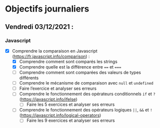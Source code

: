 # Objectifs journaliers

## Vendredi 03/12/2021 :

### Javascript

* [X] Comprendre la comparaison en Javascript (https://fr.javascript.info/comparison) :
    * [X] Comprendre comment sont comparés les strings
    * [X] Comprendre quelle est la différence entre `==` et `===`
    * [ ] Comprendre comment sont comparées des valeurs de types différents
    * [ ] Comprendre le mécanisme de comparaison avec `null` et `undefined`
    * [ ] Faire l’exercice et analyser ses erreurs
  * [ ] Comprendre le fonctionnement des opérateurs conditionnels `if` et `?` (https://javascript.info/ifelse)
    * [ ] Faire les 5 exercices et analyser ses erreurs
  * [ ] Comprendre le fonctionnement des opérateurs logiques `||`, `&&` et `!` (https://javascript.info/logical-operators)
    * [ ] Faire les 9 exercices et analyser ses erreurs